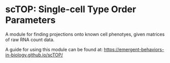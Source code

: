 # scTOP: Single-cell Type Order Parameters

A module for finding projections onto known cell phenotyes, given matrices of raw RNA count data. 

A guide for using this module can be found at: https://emergent-behaviors-in-biology.github.io/scTOP/
